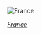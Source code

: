 
![France](https://www.gstatic.com/prettyearth/assets/full/1409.jpg)

*[France](https://www.google.com/maps/@46.106771,-1.129993,16z/data=!3m1!1e3)*
